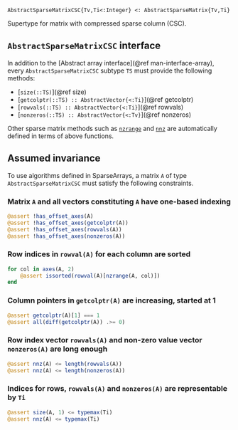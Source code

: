     AbstractSparseMatrixCSC{Tv,Ti<:Integer} <: AbstractSparseMatrix{Tv,Ti}

Supertype for matrix with compressed sparse column (CSC).

## `AbstractSparseMatrixCSC` interface

In addition to the [Abstract array interface](@ref man-interface-array), every
`AbstractSparseMatrixCSC` subtype `TS` must provide the following methods:

* [`size(::TS)`](@ref size)
* [`getcolptr(::TS) :: AbstractVector{<:Ti}`](@ref getcolptr)
* [`rowvals(::TS) :: AbstractVector{<:Ti}`](@ref rowvals)
* [`nonzeros(::TS) :: AbstractVector{<:Tv}`](@ref nonzeros)

Other sparse matrix methods such as [`nzrange`](@ref) and [`nnz`](@ref) are automatically
defined in terms of above functions.

## Assumed invariance

To use algorithms defined in SparseArrays, a matrix `A` of type `AbstractSparseMatrixCSC`
must satisfy the following constraints.

### Matrix `A` and all vectors constituting `A` have one-based indexing

```julia
@assert !has_offset_axes(A)
@assert !has_offset_axes(getcolptr(A))
@assert !has_offset_axes(rowvals(A))
@assert !has_offset_axes(nonzeros(A))
```

### Row indices in `rowval(A)` for each column are sorted

```julia
for col in axes(A, 2)
    @assert issorted(rowval(A)[nzrange(A, col)])
end
```

### Column pointers in `getcolptr(A)` are increasing, started at 1

```julia
@assert getcolptr(A)[1] === 1
@assert all(diff(getcolptr(A)) .>= 0)
```

### Row index vector `rowvals(A)` and non-zero value vector `nonzeros(A)` are long enough

```julia
@assert nnz(A) <= length(rowvals(A))
@assert nnz(A) <= length(nonzeros(A))
```

### Indices for rows, `rowvals(A)` and `nonzeros(A)` are representable by `Ti`

```julia
@assert size(A, 1) <= typemax(Ti)
@assert nnz(A) <= typemax(Ti)
```
